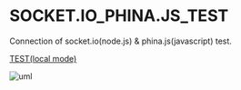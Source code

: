 # SOCKET.IO_PHINA.JS_TEST
Connection of socket.io(node.js) &amp; phina.js(javascript) test.

[TEST(local mode)](https://piteredo.github.io/SOCKET.IO_PHINA.JS_TEST/)

<img alt="uml" src="https://github.com/piteredo/SOCKET.IO_PHINA.JS_TEST/blob/master/uml.png" />
